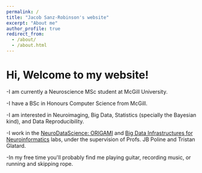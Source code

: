 ```yaml
---
permalink: /
title: "Jacob Sanz-Robinson's website"
excerpt: "About me"
author_profile: true
redirect_from: 
  - /about/
  - /about.html
---
```


Hi, Welcome to my website!
======
-I am currently a Neuroscience MSc student at McGill University.

-I have a BSc in Honours Computer Science from McGill.

-I am interested in Neuroimaging, Big Data, Statistics (specially the Bayesian kind), and Data Reproducibility.

-I work in the [NeuroDataScience: ORIGAMI](https://neurodatascience.github.io/) and [Big Data Infrastructures for Neuroinformatics](https://big-data-lab-team.github.io) labs, under the supervision of Profs. JB Poline and Tristan Glatard.

-In my free time you'll probably find me playing guitar, recording music, or running and skipping rope.
